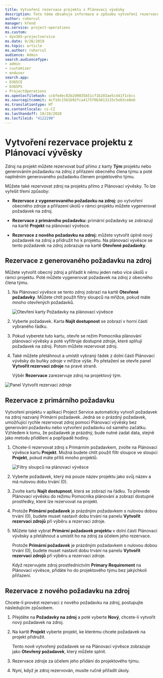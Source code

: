 ```yaml
---
title: Vytvoření rezervace projektu z Plánovací vývěsky
description: Toto téma obsahuje informace o způsobu vytvoření rezervace projektu z plánovací vývěsky.
author: ruhercul
manager: kfend
ms.service: project-operations
ms.custom:
- dyn365-projectservice
ms.date: 9/26/2019
ms.topic: article
ms.author: ruhercul
audience: Admin
search.audienceType:
- admin
- customizer
- enduser
search.app:
- D365CE
- D365PS
- ProjectOperations
ms.openlocfilehash: ccbfedec82b2d9035b51cf1b283ae5c441f1cbcc
ms.sourcegitcommit: 4cf1dc1561b92fca4175f0b3813133c5e63ce8e6
ms.translationtype: HT
ms.contentlocale: cs-CZ
ms.lasthandoff: 10/28/2020
ms.locfileid: "4122290"
---
```

# <a name="create-a-project-booking-from-the-schedule-board"></a>Vytvoření rezervace projektu z Plánovací vývěsky

Zdroj na projekt můžete rezervovat buď přímo z karty **Tým** projektu nebo generováním požadavku na zdroj z přiřazení obecného člena týmu a poté naplněním generovaného požadavku členem projektového týmu.

Můžete také rezervovat zdroj na projektu přímo z Plánovací vývěsky. To lze vyřešit třemi způsoby:

- **Rezervace z vygenerovaného požadavku na zdroj:** po vytvoření obecného zdroje a přiřazení úkolů v rámci projektu můžete vygenerovat požadavek na zdroj.

- **Rezervace z primárního požadavku:** primární požadavky se zobrazují na kartě **Projekt** na plánovací vývěsce. 

- **Rezervace z nového požadavku na zdroj:** můžete vytvořit úplně nový požadavek na zdroj a přidružit ho k projektu. Na plánovací vývěsce se tento požadavek na zdroj zobrazuje na kartě **Otevřené požadavky**.

## <a name="book-from-a-generated-resource-requirement"></a>Rezervace z generovaného požadavku na zdroj

Můžete vytvořit obecný zdroj a přiřadit k němu jeden nebo více úkolů v rámci projektu. Poté můžete vygenerovat požadavek na zdroj z obecného člena týmu. 

1.  Na Plánovací vývěsce se tento zdroj zobrazí na kartě **Otevřené požadavky**. Můžete chtít použít filtry sloupců na mřížce, pokud máte mnoho otevřených požadavků. 

    ![Otevření karty Požadavky na plánovací vývěsce](media/FAQ-Project-Booking-Schedule-Board-1.png "Snímek obrazovky tabulky rezervací a přiřazení")

2. Vyberte požadavek. Karta **Najít dostupnost** se zobrazí v horní části vybraného řádku.
 
3. Pokud vyberete tuto kartu, otevře se režim Pomocníka plánování plánovací vývěsky a poté vyfiltruje dostupné zdroje, které splňují požadavek na zdroj. Potom můžete rezervovat zdroj.

4. Také můžete přetáhnout a umístit vybraný řádek z dolní části Plánovací vývěsky do buňky zdroje v mřížce výše. Po přetažení se otevře panel **Vytvořit rezervaci zdroje** na pravé straně.

    Výběr **Rezervace** zarezervuje zdroj na projektový tým.

![Panel Vytvořit rezervaci zdroje](media/FAQ-Project-Booking-Schedule-Board-6.png "")
 

## <a name="book-from-the-primary-requirement"></a>Rezervace z primárního požadavku

Vytvoření projektu v aplikaci Project Service automaticky vytvoří požadavek na zdroj nazvaný Primární požadavek. Jedná se o prázdný požadavek, umožňující rychle rezervovat zdroj pomocí Plánovací vývěsky bez generování požadavku nebo vytvoření požadavku od samého začátku. Vzhledem k tomu, že požadavek je prázdný, bude nutné zadat data, stejně jako metodu přidělení a popřípadě hodiny. 

1. Chcete-li rezervovat zdroj s Primárním požadavkem, zvolte na Plánovací vývěsce kartu **Projekt**. Možná budete chtít použít filtr sloupce ve sloupci **Projekt**, pokud máte příliš mnoho projektů.

   ![Filtry sloupců na plánovací vývěsce](media/FAQ-Project-Booking-Schedule-Board-2.png "Snímek obrazovky tabulky rezervací a přiřazení")

2. Vyberte požadavek, který má pouze název projektu jako svůj název a má nulovou dobu trvání (0).

3. Zvolte kartu **Najít dostupnost**, která se zobrazí na řádku. To převede Plánovací vývěsku do režimu Pomocníka plánování a zobrazí dostupné prostředky, které lze rezervovat na projekt.

4. Protože **Primární požadavek** je prázdným požadavkem s nulovou dobou trvání (0), budete muset nastavit dobu trvání na panelu **Vytvořit rezervaci zdrojů** při výběru a rezervaci zdroje.

5. Můžete také vybrat **Primární požadavek projektu** v dolní části Plánovací vývěsky a přetáhnout a umístit ho na zdroj za účelem jeho rezervace.
 
    Protože **Primární požadavek** je prázdným požadavkem s nulovou dobou trvání (0), budete muset nastavit dobu trvání na panelu **Vytvořit rezervaci zdrojů** při výběru a rezervaci zdroje.
 
    Když rezervujete zdroj prostřednictvím **Primary Requirement** na Plánovací vývěsce, přidáte ho do projektového týmu bez jakýchkoli přiřazení.
 
## <a name="book-from-a-new-resource-requirement"></a>Rezervace z nového požadavku na zdroj
Chcete-li provést rezervaci z nového požadavku na zdroj, postupujte následujícím způsobem. 

1. Přejděte na **Požadavky na zdroj** a poté vyberte **Nový**, chcete-li vytvořit nový požadavek na zdroj.

2. Na kartě **Projekt** vyberte projekt, ke kterému chcete požadavek na projekt přidružit.
 
    Tento nově vytvořený požadavek se na Plánovací vývěsce zobrazuje jako **Otevřený požadavek**, který můžete splnit.

3. Rezervace zdroje za účelem jeho přidání do projektového týmu.

4. Nyní, když je zdroj rezervován, musíte ručně přiřadit úkoly.

